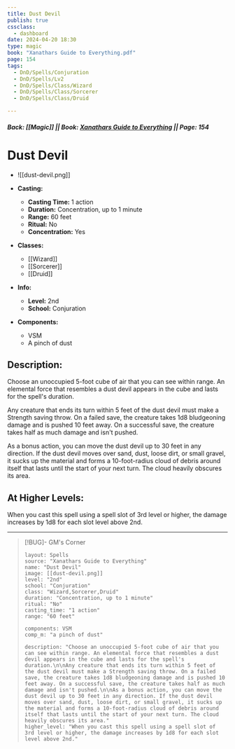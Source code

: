 ```yaml
---
title: Dust Devil
publish: true
cssclass:
  - dashboard
date: 2024-04-20 18:30
type: magic
book: "Xanathars Guide to Everything.pdf"
page: 154
tags:
  - DnD/Spells/Conjuration
  - DnD/Spells/Lv2
  - DnD/Spells/Class/Wizard
  - DnD/Spells/Class/Sorcerer
  - DnD/Spells/Class/Druid

---
```


##### Back: [[Magic]] || Book: [Xanathars Guide to Everything](https://drive.google.com/drive/folders/1O5bhpYizcIT5xxAoLOuzCRht_PVS7VSG?usp=sharing) || Page: 154

# Dust Devil
- ![[dust-devil.png]]
- **Casting:**
    - **Casting Time:** 1 action
    - **Duration:** Concentration, up to 1 minute
    - **Range:** 60 feet
    - **Ritual:** No
    - **Concentration:** Yes
- **Classes:**
    - [[Wizard]]
    - [[Sorcerer]]
    - [[Druid]]

- **Info:**
    - **Level:** 2nd
    - **School:** Conjuration
- **Components:**
    - VSM
    - A pinch of dust

## Description:
Choose an unoccupied 5-foot cube of air that you can see within range. An elemental force that resembles a dust devil appears in the cube and lasts for the spell's duration.

Any creature that ends its turn within 5 feet of the dust devil must make a Strength saving throw. On a failed save, the creature takes 1d8 bludgeoning damage and is pushed 10 feet away. On a successful save, the creature takes half as much damage and isn't pushed.

As a bonus action, you can move the dust devil up to 30 feet in any direction. If the dust devil moves over sand, dust, loose dirt, or small gravel, it sucks up the material and forms a 10-foot-radius cloud of debris around itself that lasts until the start of your next turn. The cloud heavily obscures its area.

## At Higher Levels:
When you cast this spell using a spell slot of 3rd level or higher, the damage increases by 1d8 for each slot level above 2nd.

---

> [!BUG]- GM's Corner
>
> ```statblock
> layout: Spells
> source: "Xanathars Guide to Everything"
> name: "Dust Devil"
> image: [[dust-devil.png]]
> level: "2nd"
> school: "Conjuration"
> class: "Wizard,Sorcerer,Druid"
> duration: "Concentration, up to 1 minute"
> ritual: "No"
> casting_time: "1 action"
> range: "60 feet"
>
> components: VSM
> comp_m: "a pinch of dust"
>
> description: "Choose an unoccupied 5-foot cube of air that you can see within range. An elemental force that resembles a dust devil appears in the cube and lasts for the spell's duration.\n\nAny creature that ends its turn within 5 feet of the dust devil must make a Strength saving throw. On a failed save, the creature takes 1d8 bludgeoning damage and is pushed 10 feet away. On a successful save, the creature takes half as much damage and isn't pushed.\n\nAs a bonus action, you can move the dust devil up to 30 feet in any direction. If the dust devil moves over sand, dust, loose dirt, or small gravel, it sucks up the material and forms a 10-foot-radius cloud of debris around itself that lasts until the start of your next turn. The cloud heavily obscures its area."
> higher_level: "When you cast this spell using a spell slot of 3rd level or higher, the damage increases by 1d8 for each slot level above 2nd."
> ```
